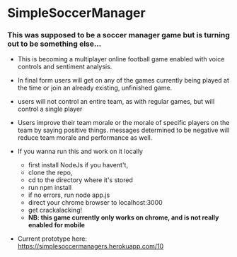 # SimpleSoccerManager
### This was supposed to be a soccer manager game but is turning out to be something else...

-  This is becoming a multiplayer online football game enabled with voice controls and sentiment analysis. 

-  In final form users will get on any of the games currently being played at the time or join an already existing, unfinished game. 

- users will not control an entire team, as with regular games, but will control a single player

-  Users improve their team morale or the morale of specific players on the team by saying positive things. messages 
determined to be negative will reduce team morale and performance as well. 

-  If you wanna run this and work on it locally 
   -  first install NodeJs if you havent't, 
   -  clone the repo,
   -  cd to the directory where it's stored
   -  run npm install
   -  if no errors, run node app.js
   -  direct your chrome browser to localhost:3000
   -  get crackalacking!
   -  **NB: this game currently only works on chrome, and is not really enabled for mobile**
   
-  Current prototype here: https://simplesoccermanagers.herokuapp.com/10




